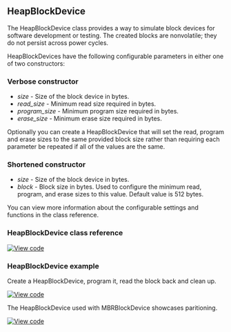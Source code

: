 ## HeapBlockDevice

The HeapBlockDevice class provides a way to simulate block devices for software development or testing. The created blocks are nonvolatile; they do not persist across power cycles.

HeapBlockDevices have the following configurable parameters in either one of two constructors:

### Verbose constructor 

  - _size_ - Size of the block device in bytes.
  - _read_size_ - Minimum read size required in bytes.
  - _program_size_ - Minimum program size required in bytes.
  - _erase_size_ - Minimum erase size required in bytes.
  
Optionally you can create a HeapBlockDevice that will set the read, program and erase sizes to the same provided block size rather than requiring each parameter be repeated if all of the values are the same.

### Shortened constructor

  - _size_ - Size of the block device in bytes.
  - _block_ - Block size in bytes. Used to configure the minimum read, program, and erase sizes to this value. Default value is 512 bytes.

You can view more information about the configurable settings and functions in the class reference.

### HeapBlockDevice class reference

[![View code](https://www.mbed.com/embed/?type=library)](https://os.mbed.com/docs/v5.6/mbed-os-api-doxy/class_heap_block_device.html)
  
### HeapBlockDevice example

Create a HeapBlockDevice, program it, read the block back and clean up.

[![View code](https://www.mbed.com/embed/?url=https://os.mbed.com/teams/mbed_example/code/HeapBlockDevice_ex_1/)](https://os.mbed.com/teams/mbed_example/code/HeapBlockDevice_ex_1/file/5991e7053465/main.cpp)

The HeapBlockDevice used with MBRBlockDevice showcases paritioning.

[![View code](https://www.mbed.com/embed/?url=https://os.mbed.com/teams/mbed_example/code/MBRBlockDevice_ex_1/)](https://os.mbed.com/teams/mbed_example/code/MBRBlockDevice_ex_1/file/daa62d7aa9f9/main.cpp)
